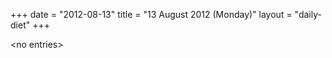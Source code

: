 +++
date = "2012-08-13"
title = "13 August 2012 (Monday)"
layout = "daily-diet"
+++

<p>&lt;no entries&gt;</p>